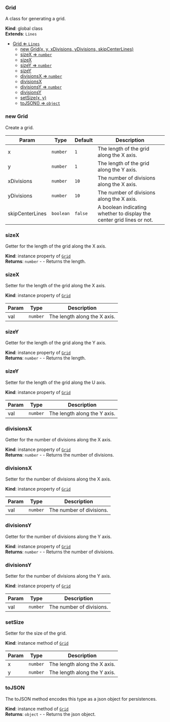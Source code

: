 <a name="Grid"></a>

### Grid 
A class for generating a grid.

**Kind**: global class  
**Extends**: <code>Lines</code>  

* [Grid ⇐ <code>Lines</code>](#Grid)
    * [new Grid(x, y, xDivisions, yDivisions, skipCenterLines)](#new-Grid)
    * [sizeX ⇒ <code>number</code>](#sizeX)
    * [sizeX](#sizeX)
    * [sizeY ⇒ <code>number</code>](#sizeY)
    * [sizeY](#sizeY)
    * [divisionsX ⇒ <code>number</code>](#divisionsX)
    * [divisionsX](#divisionsX)
    * [divisionsY ⇒ <code>number</code>](#divisionsY)
    * [divisionsY](#divisionsY)
    * [setSize(x, y)](#setSize)
    * [toJSON() ⇒ <code>object</code>](#toJSON)

<a name="new_Grid_new"></a>

### new Grid
Create a grid.


| Param | Type | Default | Description |
| --- | --- | --- | --- |
| x | <code>number</code> | <code>1</code> | The length of the grid along the X axis. |
| y | <code>number</code> | <code>1</code> | The length of the grid along the Y axis. |
| xDivisions | <code>number</code> | <code>10</code> | The number of divisions along the X axis. |
| yDivisions | <code>number</code> | <code>10</code> | The number of divisions along the X axis. |
| skipCenterLines | <code>boolean</code> | <code>false</code> | A boolean indicating whether to display the center grid lines or not. |

<a name="Grid+sizeX"></a>

### sizeX 
Getter for the length of the grid along the X axis.

**Kind**: instance property of [<code>Grid</code>](#Grid)  
**Returns**: <code>number</code> - - Returns the length.  
<a name="Grid+sizeX"></a>

### sizeX
Setter for the length of the grid along the X axis.

**Kind**: instance property of [<code>Grid</code>](#Grid)  

| Param | Type | Description |
| --- | --- | --- |
| val | <code>number</code> | The length along the X axis. |

<a name="Grid+sizeY"></a>

### sizeY 
Getter for the length of the grid along the Y axis.

**Kind**: instance property of [<code>Grid</code>](#Grid)  
**Returns**: <code>number</code> - - Returns the length.  
<a name="Grid+sizeY"></a>

### sizeY
Setter for the length of the grid along the U axis.

**Kind**: instance property of [<code>Grid</code>](#Grid)  

| Param | Type | Description |
| --- | --- | --- |
| val | <code>number</code> | The length along the Y axis. |

<a name="Grid+divisionsX"></a>

### divisionsX 
Getter for the number of divisions along the X axis.

**Kind**: instance property of [<code>Grid</code>](#Grid)  
**Returns**: <code>number</code> - - Returns the number of divisions.  
<a name="Grid+divisionsX"></a>

### divisionsX
Setter for the number of divisions along the X axis.

**Kind**: instance property of [<code>Grid</code>](#Grid)  

| Param | Type | Description |
| --- | --- | --- |
| val | <code>number</code> | The number of divisions. |

<a name="Grid+divisionsY"></a>

### divisionsY 
Getter for the number of divisions along the Y axis.

**Kind**: instance property of [<code>Grid</code>](#Grid)  
**Returns**: <code>number</code> - - Returns the number of divisions.  
<a name="Grid+divisionsY"></a>

### divisionsY
Setter for the number of divisions along the Y axis.

**Kind**: instance property of [<code>Grid</code>](#Grid)  

| Param | Type | Description |
| --- | --- | --- |
| val | <code>number</code> | The number of divisions. |

<a name="Grid+setSize"></a>

### setSize
Setter for the size of the grid.

**Kind**: instance method of [<code>Grid</code>](#Grid)  

| Param | Type | Description |
| --- | --- | --- |
| x | <code>number</code> | The length along the X axis. |
| y | <code>number</code> | The length along the Y axis. |

<a name="Grid+toJSON"></a>

### toJSON
The toJSON method encodes this type as a json object for persistences.

**Kind**: instance method of [<code>Grid</code>](#Grid)  
**Returns**: <code>object</code> - - Returns the json object.  
